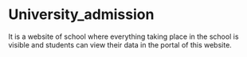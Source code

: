 # University_admission
It is a website of school where everything taking place in the school is visible and students can view their data in the portal of this website.

